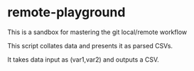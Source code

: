 # remote-playground
This is a sandbox for mastering the git local/remote workflow

This script collates data and presents it as parsed CSVs. 

It takes data input as (var1,var2) and outputs a CSV. 
